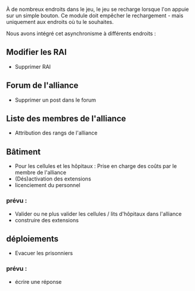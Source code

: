 À de nombreux endroits dans le jeu, le jeu se recharge lorsque l'on appuie sur un simple bouton. Ce module doit empêcher le rechargement - mais uniquement aux endroits où tu le souhaites.

Nous avons intégré cet asynchronisme à différents endroits :

## Modifier les RAI
* Supprimer RAI

## Forum de l'alliance
* Supprimer un post dans le forum

## Liste des membres de l'alliance
* Attribution des rangs de l'alliance

## Bâtiment
* Pour les cellules et les hôpitaux : Prise en charge des coûts par le membre de l'alliance
* (Dés)activation des extensions
* licenciement du personnel

### prévu :
* Valider ou ne plus valider les cellules / lits d'hôpitaux dans l'alliance
* construire des extensions

## déploiements
* Evacuer les prisonniers

### prévu :
* écrire une réponse
